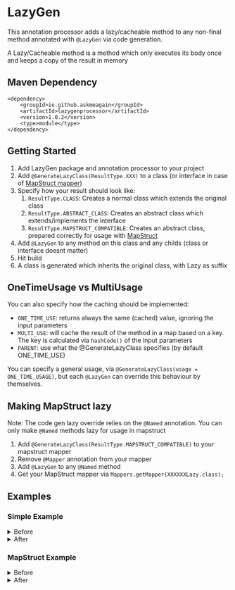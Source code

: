 # LazyGen

This annotation processor adds a lazy/cacheable method to any non-final method annotated with `@LazyGen` via code
generation.

A Lazy/Cacheable method is a method which only executes its body once and keeps a copy of the result in memory

## Maven Dependency

    <dependency>
        <groupId>io.github.askmeagain</groupId>
        <artifactId>lazygenprocessor</artifactId>
        <version>1.0.2</version>
        <type>module</type>
    </dependency>

## Getting Started

1. Add LazyGen package and annotation processor to your project
2. Add `@GenerateLazyClass(ResultType.XXX)` to a class (or interface in case
   of [MapStruct mapper](https://github.com/mapstruct/mapstruct))
3. Specify how your result should look like:
   1. `ResultType.CLASS`: Creates a normal class which extends the original class
   2. `ResultType.ABSTRACT_CLASS`: Creates an abstract class which extends/implements the interface
   3. `ResultType.MAPSTRUCT_COMPATIBLE`: Creates an abstract class, prepared correctly for usage with
      [MapStruct](https://github.com/mapstruct/mapstruct)
4. Add `@LazyGen` to any method on this class and any childs (class or interface doesnt matter)
5. Hit build
6. A class is generated which inherits the original class, with Lazy as suffix

## OneTimeUsage vs MultiUsage

You can also specify how the caching should be implemented:

* `ONE_TIME_USE`: returns always the same (cached) value, ignoring the input parameters
* `MULTI_USE`: will cache the result of the method in a map based on a key. The key is calculated via
  `hashCode()` of the input parameters
* `PARENT`: use what the @GenerateLazyClass specifies (by default ONE_TIME_USE)

You can specify a general usage, via `@GenerateLazyClass(usage = ONE_TIME_USAGE)`, but each `@LazyGen` can override this
behaviour by themselves.

## Making MapStruct lazy

Note: The code gen lazy override relies on the `@Named` annotation. You can only make `@Named` methods lazy for usage in
mapstruct

1. Add `@GenerateLazyClass(ResultType.MAPSTRUCT_COMPATIBLE)` to your mapstruct mapper
2. Remove `@Mapper` annotation from your mapper
3. Add `@LazyGen` to any `@Named` method
4. Get your MapStruct mapper via `Mappers.getMapper(XXXXXXLazy.class);`

## Examples

### Simple Example

<details><summary>Before</summary>
<p>

    @GenerateLazyClass
    public class NormalClass {
        
        @LazyGen
        String abc(){
            return "Test";
        }
    }

</p>
</details>

<details><summary>After</summary>
<p>

    public class LazyNormalClass extends NormalClass {
        private java.lang.String _abc;
        
        @Override
        public java.lang.String abc() {
            if (_abc != null) {
                return _abc;
            }
            _abc = super.abc();
            return _abc;
        }
    }

</p>
</details>

### MapStruct Example

<details><summary>Before</summary>
<p>

    @GenerateLazyClass(ResultType.MAPSTRUCT_COMPATIBLE)
    public interface TestMapper {
    
        @Mapping(target = ".", source = "input", qualifiedByName = "a")
        String mapSummations(String input);
        
        @LazyGen
        @Named("a")
        default String a(TestMapper calculator) {
            System.out.println("a");
            return "a";
        }
    }

</p>
</details>

<details><summary>After</summary>
<p>

    @Mapper
    public abstract class LazyTestMapper implements TestMapper {
    
        @Named("a")
        @Override
        public java.lang.String a(io.github.askmeagain.lazygen.calculator.simple.MapstructAbstractClass _TestMapper0) {
            if (_a != null) {
                return _a;
            }
            _a = TestMapper.super.a(_TestMapper0);
            return _a;
        }
        private java.lang.String _a;
    }

</p>
</details>